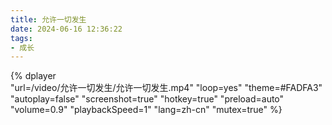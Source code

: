 ```yaml
---
title: 允许一切发生
date: 2024-06-16 12:36:22
tags:
- 成长
---
```


{%
    dplayer     
    "url=/video/允许一切发生/允许一切发生.mp4"
    "loop=yes"
    "theme=#FADFA3"
    "autoplay=false"
    "screenshot=true"
    "hotkey=true"
    "preload=auto"
    "volume=0.9"
    "playbackSpeed=1"
    "lang=zh-cn"
    "mutex=true"
%}